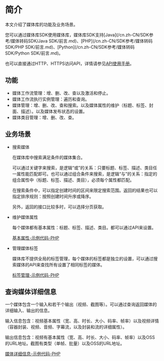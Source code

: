 # 简介

本文介绍了媒体库的功能及业务场景。

您可以通过媒体库SDK使用媒体库，媒体库SDK支持[Java](/cn.zh-CN/SDK参考/媒体转码SDK/Java SDK/前言.md)、[PHP](/cn.zh-CN/SDK参考/媒体转码SDK/PHP SDK/前言.md)、[Python](/cn.zh-CN/SDK参考/媒体转码SDK/Python SDK/前言.md)。

也可以直接通过HTTP、HTTPS访问API，详情请参见[API使用手册](/cn.zh-CN/API参考/术语表.md)。

## 功能

-   媒体工作流管理：增、删、改、查以及激活和停止。
-   媒体工作流执行实例管理：遍历和查询。
-   媒体管理：增、删、改、查和搜索。以及媒体属性的维护（标题、标签、封面、描述）。以及媒体发布状态的设置。
-   媒体类目管理：增、删、改、查。

## 业务场景

-   搜索媒体

    在媒体库中搜索满足条件的媒体集合。

    可以通过关键字来搜索，是逻辑“或”的关系：只要标题、标签、描述、类目任一属性能匹配即可。也可以通过组合条件来搜索，是逻辑“与”的关系：指定的组合属性中（标题、标签、描述、类目），必须每个属性都匹配。

    在搜索条件中，可以指定创建时间的区间来限定搜索范围。返回的结果也可以指定排序规则：按照创建时间升序或降序。

    另外，返回的接口比较多时，可以选择分页获取。

-   维护媒体属性

    每个媒体都有基本属性：标题、标签、描述、类目。都可以通过API来设置。

    [基本属性-示例代码-PHP](/cn.zh-CN/开发指南/媒体库管理/视频基本属性.md)

-   管理媒体标签

    媒体库不提供全局的标签管理，每个媒体的标签都是独立的设置，可以通过搜索媒体的API来查找所有设置了相同标签的媒体。

    [标签管理-示例代码-PHP](/cn.zh-CN/开发指南/媒体库管理/标签管理.md)


## 查询媒体详细信息

一个媒体包含一个输入和若干个输出（视频、截图等）。可以通过查询返回媒体的详细输入、输出的信息。

输入信息包含：视频基本属性（宽、高、时长、大小、码率、帧率）以及视频详情（容器封装、视频、音频、字幕流，以及封装和流的详细属性）。

输出信息包含：视频有基本属性（宽、高、时长、大小、码率、帧率）以及OSS的URL地址。截图有类型（单帧、批量）以及OSS的URL地址。

[媒体详细信息-示例代码-PHP](/cn.zh-CN/开发指南/媒体库管理/媒体详细信息.md)

